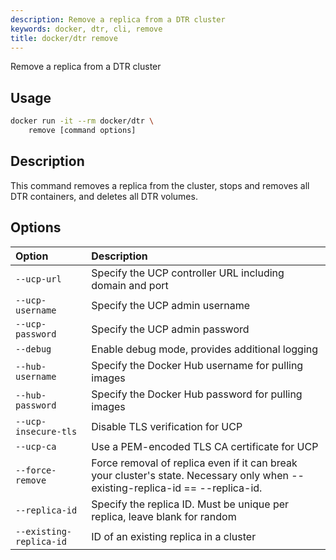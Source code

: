 ```yaml
---
description: Remove a replica from a DTR cluster
keywords: docker, dtr, cli, remove
title: docker/dtr remove
---
```

Remove a replica from a DTR cluster

## Usage

```bash
docker run -it --rm docker/dtr \
    remove [command options]
```

## Description

This command removes a replica from the cluster, stops and removes all DTR containers, and deletes all DTR volumes.

## Options

| Option                  | Description                                                                                                                    |
|:----------------------- |:------------------------------------------------------------------------------------------------------------------------------ |
| `--ucp-url`             | Specify the UCP controller URL including domain and port                                                                       |
| `--ucp-username`        | Specify the UCP admin username                                                                                                 |
| `--ucp-password`        | Specify the UCP admin password                                                                                                 |
| `--debug`               | Enable debug mode, provides additional logging                                                                                 |
| `--hub-username`        | Specify the Docker Hub username for pulling images                                                                             |
| `--hub-password`        | Specify the Docker Hub password for pulling images                                                                             |
| `--ucp-insecure-tls`    | Disable TLS verification for UCP                                                                                               |
| `--ucp-ca`              | Use a PEM-encoded TLS CA certificate for UCP                                                                                   |
| `--force-remove`        | Force removal of replica even if it can break your cluster's state. Necessary only when --existing-replica-id == --replica-id. |
| `--replica-id`          | Specify the replica ID. Must be unique per replica, leave blank for random                                                     |
| `--existing-replica-id` | ID of an existing replica in a cluster                                                                                         |
